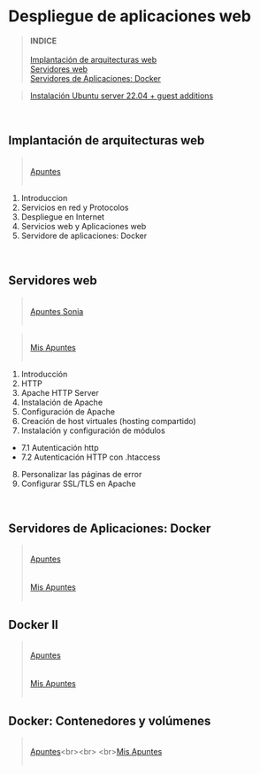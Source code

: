 # Despliegue de aplicaciones web

> **INDICE**<br><br>
[Implantación de arquitecturas web](#id1)<br>
[Servidores web](#id2)<br>
[Servidores de Aplicaciones: Docker](#id3)<br>


> [Instalación Ubuntu server 22.04 + guest additions](https://github.com/alvbencor/DESPLIEGUE/blob/main/instUS.md)

<div id='id1' /><br>

## Implantación de arquitecturas web

><br>[Apuntes](https://github.com/alvbencor/DESPLIEGUE/blob/main/ArquitecturasWeb/ArquitecturasWeb.pdf)<br><br>

1. Introduccion
2. Servicios en red y Protocolos
3. Despliegue en Internet
4. Servicios web y Aplicaciones web
5. Servidore de aplicaciones: Docker



<a name='id2'></a><br>

## Servidores web
><br>[Apuntes Sonia](https://github.com/alvbencor/DESPLIEGUE/blob/main/ServidoresWeb/ServidoresWeb.pdf)<br><br>


><br>[Mis Apuntes](https://github.com/alvbencor/DESPLIEGUE/blob/main/ServidoresWeb/Apuntes.md)<br><br>
1. Introducción
2. HTTP
3. Apache HTTP Server
4. Instalación de Apache
5. Configuración de Apache
6. Creación de host virtuales (hosting compartido)
7. Instalación y configuración de módulos <br>

 - 7.1 Autenticación http
 - 7.2 Autenticación HTTP con .htaccess
 
8. Personalizar las páginas de error
9. Configurar SSL/TLS en Apache

<a name='id3'></a><br>

## Servidores de Aplicaciones: Docker
><br>[Apuntes](https://github.com/alvbencor/DESPLIEGUE/blob/main/ServidoresWeb/ServidoresWeb.pdf)<br><br>
><br>[Mis Apuntes](https://github.com/alvbencor/DESPLIEGUE/blob/main/ServidorDeAplicacionesDocker/readme.md)<br><br>

## Docker II
><br>[Apuntes](https://github.com/alvbencor/DESPLIEGUE/blob/main/DockerII/4.%20Contenedores%20II.pdf)<br><br>
><br>[Mis Apuntes](https://github.com/alvbencor/DESPLIEGUE/blob/main/DockerII/MisApuntesDocker.md)<br><br>

## Docker: Contenedores y volúmenes
><br>[Apuntes]([https://github.com/alvbencor/DESPLIEGUE/blob/main/DockerII/4.%20Contenedores%20II.pdf](https://github.com/alvbencor/DESPLIEGUE/blob/main/ContenedoresVolumenes/5.%20Contenedores%20y%20vol%C3%BAmenes.pdf))<br><br>
><br>[Mis Apuntes](https://github.com/alvbencor/DESPLIEGUE/blob/main/DockerII/MisApuntesDocker.md)<br><br>

